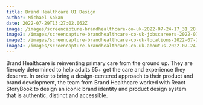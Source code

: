 ```yaml
---
title: Brand Healthcare UI Design
author: Michael Sokan
date: 2022-07-29T13:27:02.062Z
image: /images/screencapture-brandhealthcare-co-uk-2022-07-24-17_31_28.png
image2: /images/screencapture-brandhealthcare-co-uk-jobscareers-2022-07-24-17_32_02.png
image3: /images/screencapture-brandhealthcare-co-uk-locations-2022-07-24-17_32_13.png
image4: /images/screencapture-brandhealthcare-co-uk-aboutus-2022-07-24-17_31_49.png
---
```

Brand Healthcare is reinventing primary care from the ground up. They are fiercely determined to help adults 65+ get the care and experience they deserve. In order to bring a design-centered approach to their product and brand development, the team from Brand Healthcare worked with React StoryBook to design an iconic brand identity and product design system that is authentic, distinct and accessible.